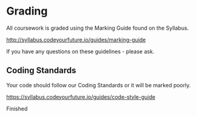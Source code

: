 <!--
Do not edit this file.
Make a change to the template and then pull changes
https://github.com/CodeYourFuture/CYF-Coursework-Template
-->

# Grading

All coursework is graded using the Marking Guide found on the Syllabus.

http://syllabus.codeyourfuture.io/guides/marking-guide

If you have any questions on these guidelines - please ask.

## Coding Standards

Your code should follow our Coding Standards or it will be marked poorly.

https://syllabus.codeyourfuture.io/guides/code-style-guide

Finished 